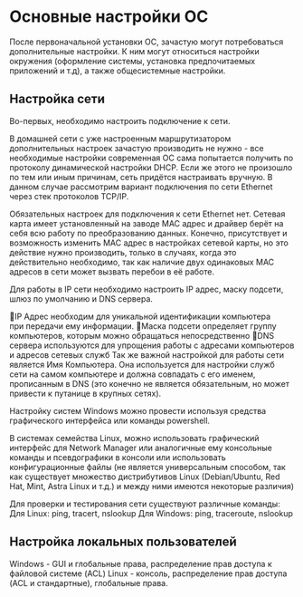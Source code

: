 # Основные настройки ОС


После первоначальной установки ОС, зачастую могут потребоваться дополнительные настройки. 
К ним могут относиться настройки окружения (оформление системы, установка предпочитаемых приложений и т.д), а также общесистемные настройки.


## Настройка сети

Во-первых, необходимо настроить подключение к сети. 

В домашней сети с уже настроенным маршрутизатором дополнительных настроек зачастую производить не нужно - все необходимые настройки современная ОС сама попытается получить по протоколу динамической настройки DHCP. 
Если же этого не произошло по тем или иным причинам, сеть придётся настраивать вручную. В данном случае рассмотрим вариант подключения по сети Ethernet через стек протоколов TCP/IP.

Обязательных настроек для подключения к сети Ethernet нет. Сетевая карта имеет установленный на заводе MAC адрес и драйвер берёт на себя всю работу по преобразованию данных. 
Конечно, присутствует и возможность изменить MAC адрес в настройках сетевой карты, но это действие нужно производить, только в случаях, когда это действительно необходимо,
так как наличие двух одинаковых MAC адресов в сети может вызвать перебои в её работе.

Для работы в IP сети необходимо настроить IP адрес, маску подсети, шлюз по умолчанию и DNS сервера.

IP Адрес необходим для уникальной идентификации компьютера при передачи ему информации.
Маска подсети определяет группу компьютеров, которым можно обращаться непосредственно
DNS сервера используются для упрощения работы с адресами компьютеров и адресов сетевых служб
Так же важной настройкой для работы сети является Имя Компьютера. Она используется для настройки служб сети на самом компьютере
и должна совпадать с его именем, прописанным в DNS (это конечно не является обязательным, но может привести к путанице в крупных сетях).

Настройку систем Windows можно провести используя средства графического интерфейса или команды powershell.

В системах семейства Linux, можно использовать графический интерфейс для Network Manager или аналогичные ему консольные команды
и псевдографики в консоли или использовать конфигурационные файлы (не является универсальным способом, так как существует множество дистрибутивов Linux 
(Debian/Ubuntu, Red Hat, Mint, Astra Linux и т.д.) и между ними имеются некоторые различия)

Для проверки и тестирования сети существуют различные команды:
Для Linux: ping, tracert, nslookup
Для Windows: ping, traceroute, nslookup


## Настройка локальных пользователей

Windows - GUI и глобальные права, распределение прав доступа к файловой системе (ACL)
Linux - консоль, распределение прав доступа (ACL и стандартные), глобальные права.
